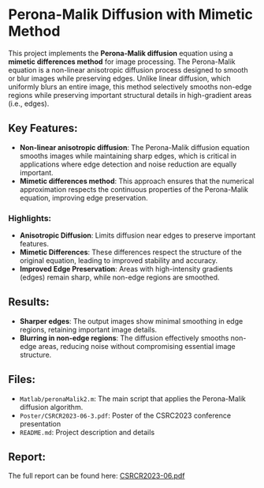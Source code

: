 # Perona-Malik Diffusion with Mimetic Method

This project implements the **Perona-Malik diffusion** equation using a **mimetic differences method** for image processing. The Perona-Malik equation is a non-linear anisotropic diffusion process designed to smooth or blur images while preserving edges. Unlike linear diffusion, which uniformly blurs an entire image, this method selectively smooths non-edge regions while preserving important structural details in high-gradient areas (i.e., edges).

## Key Features:
- **Non-linear anisotropic diffusion**: The Perona-Malik diffusion equation smooths images while maintaining sharp edges, which is critical in applications where edge detection and noise reduction are equally important.
- **Mimetic differences method**: This approach ensures that the numerical approximation respects the continuous properties of the Perona-Malik equation, improving edge preservation.

### Highlights:
- **Anisotropic Diffusion**: Limits diffusion near edges to preserve important features.
- **Mimetic Differences**: These differences respect the structure of the original equation, leading to improved stability and accuracy.
- **Improved Edge Preservation**: Areas with high-intensity gradients (edges) remain sharp, while non-edge regions are smoothed.

## Results:
- **Sharper edges**: The output images show minimal smoothing in edge regions, retaining important image details.
- **Blurring in non-edge regions**: The diffusion effectively smooths non-edge areas, reducing noise without compromising essential image structure.

## Files:

- `Matlab/peronaMalik2.m`: The main script that applies the Perona-Malik diffusion algorithm.
- `Poster/CSRCR2023-06-3.pdf`: Poster of the CSRC2023 conference presentation
- `README.md`: Project description and details

## Report:

The full report can be found here: [CSRCR2023-06.pdf](https://www.csrc.sdsu.edu/research_reports/CSRCR2023-06.pdf)
